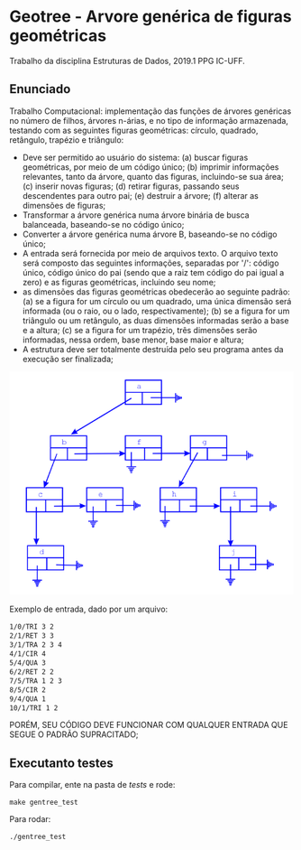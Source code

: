 # Geotree - Arvore genérica de figuras geométricas
Trabalho da disciplina Estruturas de Dados, 2019.1 PPG IC-UFF.

## Enunciado

Trabalho Computacional: implementação das funções de árvores genéricas no número de filhos, árvores n-árias, 
e no tipo de informação armazenada, testando com as seguintes figuras geométricas: círculo, quadrado, retângulo, 
trapézio e triângulo:
* Deve ser permitido ao usuário do sistema: 
(a) buscar figuras geométricas, por meio de um código único; 
(b) imprimir informações relevantes, tanto da árvore, quanto das figuras, incluindo-se sua área; 
(c) inserir novas figuras; 
(d) retirar figuras, passando seus descendentes para outro pai; 
(e) destruir a árvore; 
(f) alterar as dimensões de figuras;
* Transformar a árvore genérica numa árvore binária de busca balanceada, baseando-se no código único;
* Converter a árvore genérica numa árvore B, baseando-se no código único;
* A entrada será fornecida por meio de arquivos texto. O arquivo texto será composto das seguintes informações, 
separadas por '/': código único, código único do pai (sendo que a raiz tem código do pai igual a zero) e as 
figuras geométricas, incluindo seu nome;
* as dimensões das figuras geométricas obedecerão ao seguinte padrão: 
(a) se a figura for um círculo ou um quadrado, uma única dimensão será informada (ou o raio, ou o lado, respectivamente); 
(b) se a figura for um triângulo ou um retângulo, as duas dimensões informadas serão a base e a altura;
(c) se a figura for um trapézio, três dimensões serão informadas, nessa ordem, base menor, base maior e altura;
* A estrutura deve ser totalmente destruída pelo seu programa antes da execução ser finalizada;

![Imagem da arvore genérica.](img/gentree.png)

Exemplo de entrada, dado por um arquivo:
```
1/0/TRI 3 2
2/1/RET 3 3
3/1/TRA 2 3 4
4/1/CIR 4
5/4/QUA 3
6/2/RET 2 2
7/5/TRA 1 2 3
8/5/CIR 2
9/4/QUA 1
10/1/TRI 1 2

```
PORÉM, SEU CÓDIGO DEVE FUNCIONAR COM QUALQUER ENTRADA QUE SEGUE O PADRÃO SUPRACITADO;

## Executanto testes

Para compilar, ente na pasta de *tests* e rode: 
```
make gentree_test
```

Para rodar:
```
./gentree_test
```